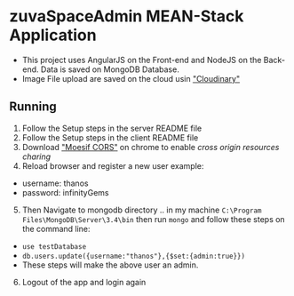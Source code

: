 # zuvaSpaceAdmin MEAN-Stack Application

* This project uses AngularJS on the Front-end and NodeJS on the Back-end. Data is saved on MongoDB Database.
* Image File upload are saved on the cloud usin ["Cloudinary"](https://cloudinary.com)


## Running
1. Follow the Setup steps in the server README file
2. Follow the Setup steps in the client README file
3. Download ["Moesif CORS"](https://www.moesif.com/) on chrome to enable *cross origin resources charing*
4. Reload browser and register a new user example:
  * username: thanos
  * password: infinityGems
5. Then Navigate to mongodb directory .. in my machine `C:\Program Files\MongoDB\Server\3.4\bin` then run `mongo` and follow these steps on the command line:
  * `use testDatabase`
  * `db.users.update({username:"thanos"},{$set:{admin:true}})`
  * These steps will make the above user an admin.
6. Logout of the app and login again
